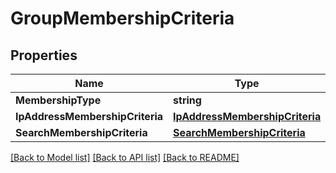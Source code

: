 # GroupMembershipCriteria

## Properties

Name | Type | Description | Notes
------------ | ------------- | ------------- | -------------
**MembershipType** | **string** |  | [optional] 
**IpAddressMembershipCriteria** | [**IpAddressMembershipCriteria**](IpAddressMembershipCriteria.md) |  | [optional] 
**SearchMembershipCriteria** | [**SearchMembershipCriteria**](SearchMembershipCriteria.md) |  | [optional] 

[[Back to Model list]](../README.md#documentation-for-models) [[Back to API list]](../README.md#documentation-for-api-endpoints) [[Back to README]](../README.md)


